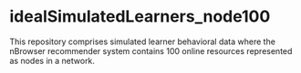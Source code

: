 # idealSimulatedLearners_node100

This repository comprises simulated learner behavioral data where the nBrowser recommender system contains 100 online resources represented as nodes in a network.
